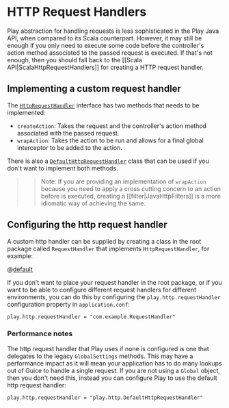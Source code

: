 <!--- Copyright (C) 2009-2016 Typesafe Inc. <http://www.typesafe.com> -->
# HTTP Request Handlers

Play abstraction for handling requests is less sophisticated in the Play Java API, when compared to its Scala counterpart. However, it may still be enough if you only need to execute some code before the controller's action method associated to the passed request is executed. If that's not enough, then you should fall back to the [[Scala API|ScalaHttpRequestHandlers]] for creating a HTTP request handler.

## Implementing a custom request handler

The [`HttpRequestHandler`](api/java/play/http/HttpRequestHandler.html) interface has two methods that needs to be implemented: 

* `createAction`: Takes the request and the controller's action method associated with the passed request.
*  `wrapAction`: Takes the action to be run and allows for a final global interceptor to be added to the action.

There is also a [`DefaultHttpRequestHandler`](api/java/play/http/DefaultHttpRequestHandler.html) class that can be used if you don't want to implement both methods.

>> Note: If you are providing an implementation of `wrapAction` because you need to apply a cross cutting concern to an action before is executed, creating a [[filter|JavaHttpFilters]] is a more idiomatic way of achieving the same.

## Configuring the http request handler

A custom http handler can be supplied by creating a class in the root package called `RequestHandler` that implements `HttpRequestHandler`, for example:

@[default](code/javaguide/RequestHandler.java)

If you don’t want to place your request handler in the root package, or if you want to be able to configure different request handlers for different environments, you can do this by configuring the `play.http.requestHandler` configuration property in `application.conf`:

    play.http.requestHandler = "com.example.RequestHandler"
    
### Performance notes

The http request handler that Play uses if none is configured is one that delegates to the legacy `GlobalSettings` methods.  This may have a performance impact as it will mean your application has to do many lookups out of Guice to handle a single request.  If you are not using a `Global` object, then you don't need this, instead you can configure Play to use the default http request handler:

    play.http.requestHandler = "play.http.DefaultHttpRequestHandler"
